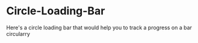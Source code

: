 # Circle-Loading-Bar
Here's a circle loading bar that would help you to track a progress on a bar circularry
